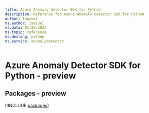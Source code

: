 ```yaml
---
title: Azure Anomaly Detector SDK for Python
description: Reference for Azure Anomaly Detector SDK for Python
author: lmazuel
ms.author: lmazuel
ms.data: 01/26/2023
ms.topic: reference
ms.devlang: python
ms.service: anomalydetector
---
```

# Azure Anomaly Detector SDK for Python - preview
## Packages - preview
[!INCLUDE [packages](anomaly-detector-index.md)]